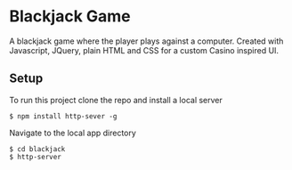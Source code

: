 # Blackjack Game

A blackjack game where the player plays against a computer. Created with Javascript, JQuery, plain HTML and CSS for a custom Casino inspired UI.

## Setup

To run this project clone the repo and install a local server

```
$ npm install http-sever -g

```

Navigate to the local app directory

```
$ cd blackjack
$ http-server

```
